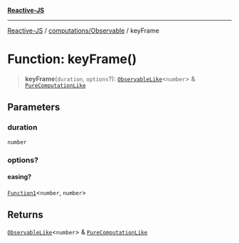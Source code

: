 [**Reactive-JS**](../../../README.md)

***

[Reactive-JS](../../../README.md) / [computations/Observable](../README.md) / keyFrame

# Function: keyFrame()

> **keyFrame**(`duration`, `options`?): [`ObservableLike`](../../interfaces/ObservableLike.md)\<`number`\> & [`PureComputationLike`](../../interfaces/PureComputationLike.md)

## Parameters

### duration

`number`

### options?

#### easing?

[`Function1`](../../../functions/type-aliases/Function1.md)\<`number`, `number`\>

## Returns

[`ObservableLike`](../../interfaces/ObservableLike.md)\<`number`\> & [`PureComputationLike`](../../interfaces/PureComputationLike.md)
